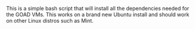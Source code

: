 This is a simple bash script that will install all the dependencies needed for the GOAD VMs. This works on a brand new Ubuntu install and should work on other Linux distros such as Mint. 
